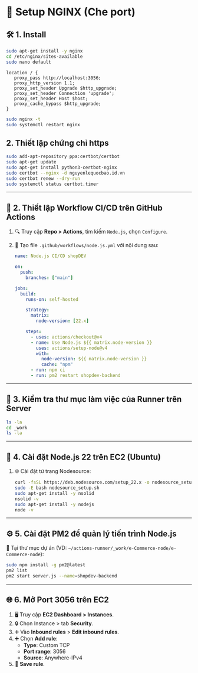 # 🚀 Setup NGINX (Che port)

## 🛠️ 1. Install

```bash
sudo apt-get install -y nginx
cd /etc/nginx/sites-available
sudo nano default
```

```nginx
location / {
   proxy_pass http://localhost:3056;
   proxy_http_version 1.1;
   proxy_set_header Upgrade $http_upgrade;
   proxy_set_header Connection 'upgrade';
   proxy_set_header Host $host;
   proxy_cache_bypass $http_upgrade;
}
```

```bash
sudo nginx -t 
sudo systemctl restart nginx
```

## 2. Thiết lập chứng chỉ https

```bash
sudo add-apt-repository ppa:certbot/certbot
sudo apt-get update
sudo apt-get install python3-certbot-nginx
sudo certbot --nginx -d nguyenlequocbao.id.vn
sudo certbot renew --dry-run
sudo systemctl status certbot.timer
```

---

## 🔄 2. Thiết lập Workflow CI/CD trên GitHub Actions

1. 🔍 Truy cập **Repo > Actions**, tìm kiếm `Node.js`, chọn `Configure`.
2. 📁 Tạo file `.github/workflows/node.js.yml` với nội dung sau:

   ```yaml
   name: Node.js CI/CD shopDEV

   on:
     push:
       branches: ["main"]

   jobs:
     build:
       runs-on: self-hosted

       strategy:
         matrix:
           node-version: [22.x]

       steps:
         - uses: actions/checkout@v4
         - name: Use Node.js ${{ matrix.node-version }}
           uses: actions/setup-node@v4
           with:
             node-version: ${{ matrix.node-version }}
             cache: "npm"
         - run: npm ci
         - run: pm2 restart shopdev-backend
   ```

---

## 📂 3. Kiểm tra thư mục làm việc của Runner trên Server

```bash
ls -la
cd _work
ls -la
```

---

## 🧩 4. Cài đặt Node.js 22 trên EC2 (Ubuntu)

1. 🌐 Cài đặt từ trang Nodesource:
   ```bash
   curl -fsSL https://deb.nodesource.com/setup_22.x -o nodesource_setup.sh
   sudo -E bash nodesource_setup.sh
   sudo apt-get install -y nsolid
   nsolid -v
   sudo apt-get install -y nodejs
   node -v
   ```

---

## ⚙️ 5. Cài đặt PM2 để quản lý tiến trình Node.js

📌 Tại thư mục dự án (VD: `~/actions-runner/_work/e-Commerce-node/e-Commerce-node`):

```bash
sudo npm install -g pm2@latest
pm2 list
pm2 start server.js --name=shopdev-backend
```

---

## 🌐 6. Mở Port 3056 trên EC2

1. 🖥️ Truy cập **EC2 Dashboard > Instances**.
2. 🔒 Chọn Instance > tab **Security**.
3. ➕ Vào **Inbound rules** > **Edit inbound rules**.
4. ➕ Chọn **Add rule**:
   - **Type**: Custom TCP
   - **Port range**: 3056
   - **Source**: Anywhere-IPv4
5. 💾 **Save rule**.


